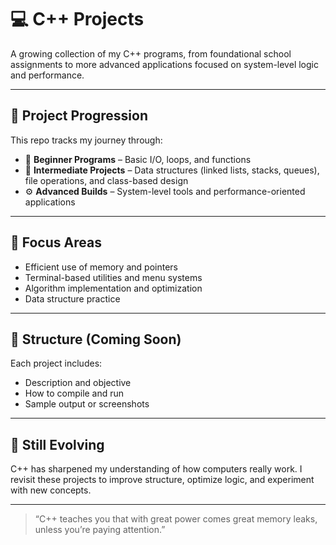 # 💻 C++ Projects

A growing collection of my C++ programs, from foundational school assignments to more advanced applications focused on system-level logic and performance.

---

## 🧠 Project Progression

This repo tracks my journey through:
- 📘 **Beginner Programs** – Basic I/O, loops, and functions
- 🧮 **Intermediate Projects** – Data structures (linked lists, stacks, queues), file operations, and class-based design
- ⚙️ **Advanced Builds** – System-level tools and performance-oriented applications

---

## 🧰 Focus Areas
- Efficient use of memory and pointers
- Terminal-based utilities and menu systems
- Algorithm implementation and optimization
- Data structure practice

---

## 📁 Structure (Coming Soon)
Each project includes:
- Description and objective
- How to compile and run
- Sample output or screenshots

---

## 🌱 Still Evolving
C++ has sharpened my understanding of how computers really work. I revisit these projects to improve structure, optimize logic, and experiment with new concepts.

---

> “C++ teaches you that with great power comes great memory leaks, unless you’re paying attention.”
